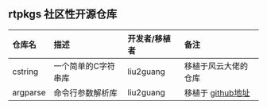 ## rtpkgs 社区性开源仓库

| 仓库名 | 描述 | 开发者/移植者 | 备注 | 
| :--- | :--- | :--- | :--- | 
| cstring | 一个简单的C字符串库 | liu2guang | 移植于风云大佬的仓库 |
| argparse | 命令行参数解析库 | liu2guang | 移植于 [github地址](https://github.com/cofyc/argparse) |